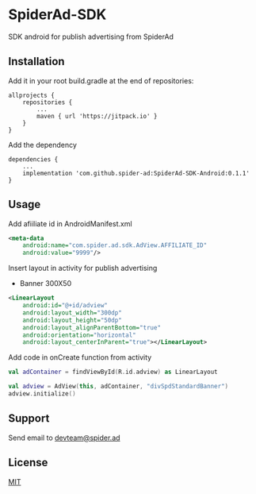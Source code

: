 # SpiderAd-SDK

SDK android for publish advertising from SpiderAd  

 ## Installation

 Add it in your root build.gradle at the end of repositories:

```
allprojects {        
    repositories {
        ...
        maven { url 'https://jitpack.io' }
    }
}
```
 Add the dependency

```
dependencies {
    ...
    implementation 'com.github.spider-ad:SpiderAd-SDK-Android:0.1.1'
}
```
 
## Usage
 Add afiiliate id in AndroidManifest.xml

```xml
<meta-data
    android:name="com.spider.ad.sdk.AdView.AFFILIATE_ID"
    android:value="9999"/>
```
    
Insert layout in activity for publish advertising

 - Banner 300X50
     
```xml
<LinearLayout
    android:id="@+id/adview"
    android:layout_width="300dp"
    android:layout_height="50dp"
    android:layout_alignParentBottom="true"
    android:orientation="horizontal"
    android:layout_centerInParent="true"></LinearLayout>         
```
    
Add code in onCreate function from activity 

```kotlin
val adContainer = findViewById(R.id.adview) as LinearLayout

val adview = AdView(this, adContainer, "divSpdStandardBanner")
adview.initialize()
```

## Support

Send email to devteam@spider.ad

## License
[MIT](https://choosealicense.com/licenses/mit/)